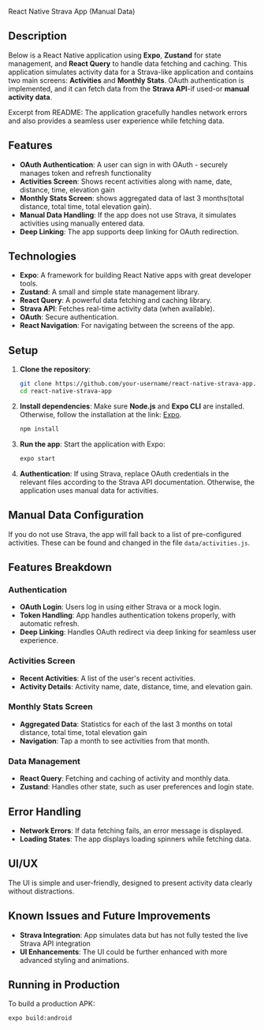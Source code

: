React Native Strava App (Manual Data)

## Description

Below is a React Native application using **Expo**, **Zustand** for state management, and **React Query** to handle data fetching and caching. This application simulates activity data for a Strava-like application and contains two main screens: **Activities** and **Monthly Stats**. OAuth authentication is implemented, and it can fetch data from the **Strava API**-if used-or **manual activity data**.

Excerpt from README: The application gracefully handles network errors and also provides a seamless user experience while fetching data.

## Features

- **OAuth Authentication**: A user can sign in with OAuth - securely manages token and refresh functionality
- **Activities Screen**: Shows recent activities along with name, date, distance, time, elevation gain
- **Monthly Stats Screen**: shows aggregated data of last 3 months(total distance, total time, total elevation gain).
- **Manual Data Handling**: If the app does not use Strava, it simulates activities using manually entered data.
- **Deep Linking**: The app supports deep linking for OAuth redirection.

## Technologies

- **Expo**: A framework for building React Native apps with great developer tools.
- **Zustand**: A small and simple state management library.
- **React Query**: A powerful data fetching and caching library.
- **Strava API**: Fetches real-time activity data (when available).
- **OAuth**: Secure authentication.
- **React Navigation**: For navigating between the screens of the app.

## Setup

1. **Clone the repository**:
   ```bash
   git clone https://github.com/your-username/react-native-strava-app.git
   cd react-native-strava-app
   ```

2. **Install dependencies**:
   Make sure **Node.js** and **Expo CLI** are installed. Otherwise, follow the installation at the link: [Expo](https://docs.expo.dev/get-started/installation/).

   ```bash
   npm install
   ```

3. **Run the app**:
Start the application  with Expo:

    ```bash
    expo start
    ```

4. **Authentication**:
    If using Strava, replace OAuth credentials in the relevant files according to the Strava API documentation. Otherwise, the application uses manual data for activities.

## Manual Data Configuration

If you do not use Strava, the app will fall back to a list of pre-configured activities. These can be found and changed in the file `data/activities.js`.

## Features Breakdown

### Authentication

- **OAuth Login**: Users log in using either Strava or a mock login.
- **Token Handling**: App handles authentication tokens properly, with automatic refresh.
- **Deep Linking**: Handles OAuth redirect via deep linking for seamless user experience.

### Activities Screen

- **Recent Activities**: A list of the user's recent activities.
- **Activity Details**: Activity name, date, distance, time, and elevation gain.

### Monthly Stats Screen

- **Aggregated Data**: Statistics for each of the last 3 months on total distance, total time, total elevation gain
- **Navigation**: Tap a month to see activities from that month.

### Data Management

- **React Query**: Fetching and caching of activity and monthly data.
- **Zustand**: Handles other state, such as user preferences and login state.

## Error Handling

- **Network Errors**: If data fetching fails, an error message is displayed.
- **Loading States**: The app displays loading spinners while fetching data.

## UI/UX

The UI is simple and user-friendly, designed to present activity data clearly without distractions.

## Known Issues and Future Improvements

- **Strava Integration**: App simulates data but has not fully tested the live Strava API integration
- **UI Enhancements**: The UI could be further enhanced with more advanced styling and animations.

## Running in Production

To build a production APK:

```bash
expo build:android
